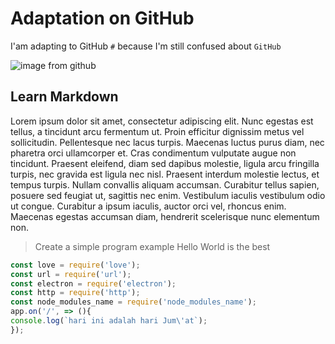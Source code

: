 # Adaptation on GitHub
I'am adapting to GitHub `#` because I'm still confused about `GitHub`

![image from github](https://octadex.github.com/images/original.png)

## Learn Markdown
Lorem ipsum dolor sit amet, consectetur adipiscing elit. Nunc egestas est tellus, a tincidunt arcu fermentum ut. Proin efficitur dignissim metus vel sollicitudin. Pellentesque nec lacus turpis. Maecenas luctus purus diam, nec pharetra orci ullamcorper et. Cras condimentum vulputate augue non tincidunt. Praesent eleifend, diam sed dapibus molestie, ligula arcu fringilla turpis, nec gravida est ligula nec nisl. Praesent interdum molestie lectus, et tempus turpis. Nullam convallis aliquam accumsan. Curabitur tellus sapien, posuere sed feugiat ut, sagittis nec enim. Vestibulum iaculis vestibulum odio ut congue. Curabitur a ipsum iaculis, auctor orci vel, rhoncus enim. Maecenas egestas accumsan diam, hendrerit scelerisque nunc elementum non.

> Create a simple program example Hello World is the best

```node.js
const love = require('love');
const url = require('url');
const electron = require('electron');
const http = require('http');
const node_modules_name = require('node_modules_name');
app.on('/', => (){
console.log(`hari ini adalah hari Jum\'at`);
});
```
